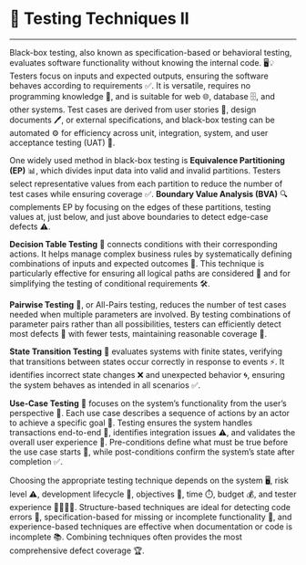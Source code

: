 # 🧪 Testing Techniques II

---

Black-box testing, also known as specification-based or behavioral testing, evaluates software functionality without knowing the internal code. 🖥️💡 Testers focus on inputs and expected outputs, ensuring the software behaves according to requirements ✅. It is versatile, requires no programming knowledge 📝, and is suitable for web 🌐, database 🗄️, and other systems. Test cases are derived from user stories 📖, design documents 🖊️, or external specifications, and black-box testing can be automated ⚙️ for efficiency across unit, integration, system, and user acceptance testing (UAT) 👥.

One widely used method in black-box testing is **Equivalence Partitioning (EP)** 📊, which divides input data into valid and invalid partitions. Testers select representative values from each partition to reduce the number of test cases while ensuring coverage ✅. **Boundary Value Analysis (BVA)** 🔍 complements EP by focusing on the edges of these partitions, testing values at, just below, and just above boundaries to detect edge-case defects ⚠️.

**Decision Table Testing** 📑 connects conditions with their corresponding actions. It helps manage complex business rules by systematically defining combinations of inputs and expected outcomes 🎯. This technique is particularly effective for ensuring all logical paths are considered 🔗 and for simplifying the testing of conditional requirements 🛠️.

**Pairwise Testing** 🤝, or All-Pairs testing, reduces the number of test cases needed when multiple parameters are involved. By testing combinations of parameter pairs rather than all possibilities, testers can efficiently detect most defects 🐞 with fewer tests, maintaining reasonable coverage 🎯.

**State Transition Testing** 🔄 evaluates systems with finite states, verifying that transitions between states occur correctly in response to events ⚡. It identifies incorrect state changes ❌ and unexpected behavior 🌀, ensuring the system behaves as intended in all scenarios ✅.

**Use-Case Testing** 🧩 focuses on the system’s functionality from the user’s perspective 👤. Each use case describes a sequence of actions by an actor to achieve a specific goal 🎯. Testing ensures the system handles transactions end-to-end 🔄, identifies integration issues ⚠️, and validates the overall user experience 🌟. Pre-conditions define what must be true before the use case starts 🔑, while post-conditions confirm the system’s state after completion ✅.

Choosing the appropriate testing technique depends on the system 🖥️, risk level ⚠️, development lifecycle 🔄, objectives 🎯, time ⏱️, budget 💰, and tester experience 👩‍💻👨‍💻. Structure-based techniques are ideal for detecting code errors 🐛, specification-based for missing or incomplete functionality 📝, and experience-based techniques are effective when documentation or code is incomplete 📚. Combining techniques often provides the most comprehensive defect coverage 🏆.
